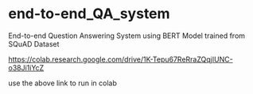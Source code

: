 # end-to-end_QA_system
End-to-end Question Answering System using BERT Model trained from SQuAD Dataset

https://colab.research.google.com/drive/1K-Tepu67ReRraZQqjIUNC-o38Ji1iYcZ

use the above link to run in colab
